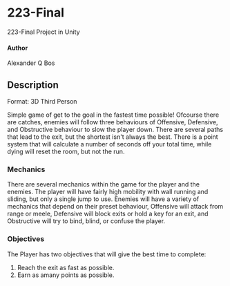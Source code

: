 # 223-Final
223-Final Project in Unity

#### Author
Alexander Q Bos

## Description
Format: 3D Third Person

Simple game of get to the goal in the fastest time possible!
Ofcourse there are catches, enemies will follow three behaviours of
Offensive, Defensive, and Obstructive behaviour to slow the player
down. There are several paths that lead to the exit, but the shortest
isn't always the best. There is a point system that will calculate a
number of seconds off your total time, while dying will reset the room,
but not the run.

### Mechanics
There are several mechanics within the game for the player and the enemies.
The player will have fairly high mobility with wall running and sliding, but
only a single jump to use. Enemies will have a variety of mechanics that
depend on their preset behaviour, Offensive will attack from range or meele,
Defensive will block exits or hold a key for an exit, and Obstructive will
try to bind, blind, or confuse the player.

### Objectives
The Player has two objectives that will give the best time to complete:
1. Reach the exit as fast as possible.
2. Earn as amany points as possible.
